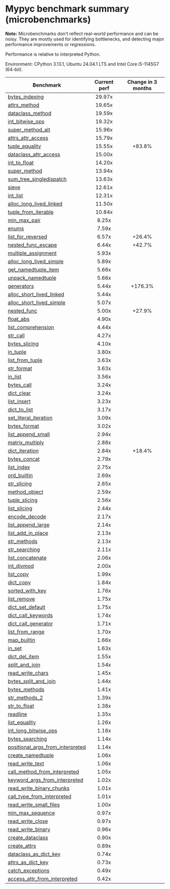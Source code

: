 # Mypyc benchmark summary (microbenchmarks)

**Note:** Microbenchmarks don't reflect real-world performance and can be noisy.
           They are mostly used for identifying bottlenecks, and detecting major performance
           improvements or regressions.

Performance is relative to interpreted Python.

Environment: CPython 3.13.1, Ubuntu 24.04.1 LTS and Intel Core i5-1145G7 (64-bit).

| Benchmark | Current perf | Change in 3 months |
| --- | :---: | :---: |
| [bytes_indexing](benchmarks/bytes_indexing.md) | 29.97x |  |
| [attrs_method](benchmarks/attrs_method.md) | 19.65x |  |
| [dataclass_method](benchmarks/dataclass_method.md) | 19.59x |  |
| [int_bitwise_ops](benchmarks/int_bitwise_ops.md) | 19.32x |  |
| [super_method_alt](benchmarks/super_method_alt.md) | 15.96x |  |
| [attrs_attr_access](benchmarks/attrs_attr_access.md) | 15.79x |  |
| [tuple_equality](benchmarks/tuple_equality.md) | 15.55x | +83.8% |
| [dataclass_attr_access](benchmarks/dataclass_attr_access.md) | 15.00x |  |
| [int_to_float](benchmarks/int_to_float.md) | 14.20x |  |
| [super_method](benchmarks/super_method.md) | 13.94x |  |
| [sum_tree_singledispatch](benchmarks/sum_tree_singledispatch.md) | 13.63x |  |
| [sieve](benchmarks/sieve.md) | 12.61x |  |
| [int_list](benchmarks/int_list.md) | 12.31x |  |
| [alloc_long_lived_linked](benchmarks/alloc_long_lived_linked.md) | 11.50x |  |
| [tuple_from_iterable](benchmarks/tuple_from_iterable.md) | 10.84x |  |
| [min_max_pair](benchmarks/min_max_pair.md) | 8.25x |  |
| [enums](benchmarks/enums.md) | 7.59x |  |
| [list_for_reversed](benchmarks/list_for_reversed.md) | 6.57x | +26.4% |
| [nested_func_escape](benchmarks/nested_func_escape.md) | 6.44x | +42.7% |
| [multiple_assignment](benchmarks/multiple_assignment.md) | 5.93x |  |
| [alloc_long_lived_simple](benchmarks/alloc_long_lived_simple.md) | 5.89x |  |
| [get_namedtuple_item](benchmarks/get_namedtuple_item.md) | 5.66x |  |
| [unpack_namedtuple](benchmarks/unpack_namedtuple.md) | 5.66x |  |
| [generators](benchmarks/generators.md) | 5.44x | +176.3% |
| [alloc_short_lived_linked](benchmarks/alloc_short_lived_linked.md) | 5.44x |  |
| [alloc_short_lived_simple](benchmarks/alloc_short_lived_simple.md) | 5.07x |  |
| [nested_func](benchmarks/nested_func.md) | 5.00x | +27.9% |
| [float_abs](benchmarks/float_abs.md) | 4.90x |  |
| [list_comprehension](benchmarks/list_comprehension.md) | 4.44x |  |
| [str_call](benchmarks/str_call.md) | 4.27x |  |
| [bytes_slicing](benchmarks/bytes_slicing.md) | 4.10x |  |
| [in_tuple](benchmarks/in_tuple.md) | 3.80x |  |
| [list_from_tuple](benchmarks/list_from_tuple.md) | 3.63x |  |
| [str_format](benchmarks/str_format.md) | 3.63x |  |
| [in_list](benchmarks/in_list.md) | 3.56x |  |
| [bytes_call](benchmarks/bytes_call.md) | 3.24x |  |
| [dict_clear](benchmarks/dict_clear.md) | 3.24x |  |
| [list_insert](benchmarks/list_insert.md) | 3.23x |  |
| [dict_to_list](benchmarks/dict_to_list.md) | 3.17x |  |
| [set_literal_iteration](benchmarks/set_literal_iteration.md) | 3.09x |  |
| [bytes_format](benchmarks/bytes_format.md) | 3.02x |  |
| [list_append_small](benchmarks/list_append_small.md) | 2.94x |  |
| [matrix_multiply](benchmarks/matrix_multiply.md) | 2.88x |  |
| [dict_iteration](benchmarks/dict_iteration.md) | 2.84x | +18.4% |
| [bytes_concat](benchmarks/bytes_concat.md) | 2.79x |  |
| [list_index](benchmarks/list_index.md) | 2.75x |  |
| [ord_builtin](benchmarks/ord_builtin.md) | 2.69x |  |
| [str_slicing](benchmarks/str_slicing.md) | 2.65x |  |
| [method_object](benchmarks/method_object.md) | 2.59x |  |
| [tuple_slicing](benchmarks/tuple_slicing.md) | 2.56x |  |
| [list_slicing](benchmarks/list_slicing.md) | 2.44x |  |
| [encode_decode](benchmarks/encode_decode.md) | 2.17x |  |
| [list_append_large](benchmarks/list_append_large.md) | 2.14x |  |
| [list_add_in_place](benchmarks/list_add_in_place.md) | 2.13x |  |
| [str_methods](benchmarks/str_methods.md) | 2.13x |  |
| [str_searching](benchmarks/str_searching.md) | 2.11x |  |
| [list_concatenate](benchmarks/list_concatenate.md) | 2.06x |  |
| [int_divmod](benchmarks/int_divmod.md) | 2.00x |  |
| [list_copy](benchmarks/list_copy.md) | 1.99x |  |
| [dict_copy](benchmarks/dict_copy.md) | 1.84x |  |
| [sorted_with_key](benchmarks/sorted_with_key.md) | 1.76x |  |
| [list_remove](benchmarks/list_remove.md) | 1.75x |  |
| [dict_set_default](benchmarks/dict_set_default.md) | 1.75x |  |
| [dict_call_keywords](benchmarks/dict_call_keywords.md) | 1.74x |  |
| [dict_call_generator](benchmarks/dict_call_generator.md) | 1.71x |  |
| [list_from_range](benchmarks/list_from_range.md) | 1.70x |  |
| [map_builtin](benchmarks/map_builtin.md) | 1.66x |  |
| [in_set](benchmarks/in_set.md) | 1.63x |  |
| [dict_del_item](benchmarks/dict_del_item.md) | 1.55x |  |
| [split_and_join](benchmarks/split_and_join.md) | 1.54x |  |
| [read_write_chars](benchmarks/read_write_chars.md) | 1.45x |  |
| [bytes_split_and_join](benchmarks/bytes_split_and_join.md) | 1.44x |  |
| [bytes_methods](benchmarks/bytes_methods.md) | 1.41x |  |
| [str_methods_2](benchmarks/str_methods_2.md) | 1.39x |  |
| [str_to_float](benchmarks/str_to_float.md) | 1.38x |  |
| [readline](benchmarks/readline.md) | 1.35x |  |
| [list_equality](benchmarks/list_equality.md) | 1.26x |  |
| [int_long_bitwise_ops](benchmarks/int_long_bitwise_ops.md) | 1.16x |  |
| [bytes_searching](benchmarks/bytes_searching.md) | 1.14x |  |
| [positional_args_from_interpreted](benchmarks/positional_args_from_interpreted.md) | 1.14x |  |
| [create_namedtuple](benchmarks/create_namedtuple.md) | 1.06x |  |
| [read_write_text](benchmarks/read_write_text.md) | 1.06x |  |
| [call_method_from_interpreted](benchmarks/call_method_from_interpreted.md) | 1.05x |  |
| [keyword_args_from_interpreted](benchmarks/keyword_args_from_interpreted.md) | 1.02x |  |
| [read_write_binary_chunks](benchmarks/read_write_binary_chunks.md) | 1.01x |  |
| [call_type_from_interpreted](benchmarks/call_type_from_interpreted.md) | 1.01x |  |
| [read_write_small_files](benchmarks/read_write_small_files.md) | 1.00x |  |
| [min_max_sequence](benchmarks/min_max_sequence.md) | 0.97x |  |
| [read_write_close](benchmarks/read_write_close.md) | 0.97x |  |
| [read_write_binary](benchmarks/read_write_binary.md) | 0.96x |  |
| [create_dataclass](benchmarks/create_dataclass.md) | 0.90x |  |
| [create_attrs](benchmarks/create_attrs.md) | 0.89x |  |
| [dataclass_as_dict_key](benchmarks/dataclass_as_dict_key.md) | 0.74x |  |
| [attrs_as_dict_key](benchmarks/attrs_as_dict_key.md) | 0.73x |  |
| [catch_exceptions](benchmarks/catch_exceptions.md) | 0.49x |  |
| [access_attr_from_interpreted](benchmarks/access_attr_from_interpreted.md) | 0.42x |  |
